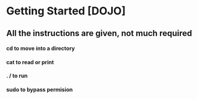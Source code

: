 # Getting Started [DOJO]
## All the instructions are given, not much required
#### cd to move into a directory
#### cat to read or print
#### . / to run
#### sudo to bypass permision 
